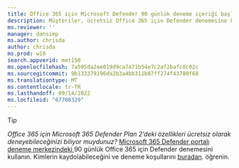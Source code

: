 ```yaml
---
title: Office 365 için Microsoft Defender 90 günlük deneme içeriği başlığı
description: Müşteriler, ücretsiz Office 365 için Defender denemesine kaydolabileceklerini öğrenir.
ms.reviewer: ''
manager: dansimp
ms.author: chrisda
author: chrisda
ms.prod: w10
search.appverid: met150
ms.openlocfilehash: 7a505da2ee019d9ca7471b54e7c2af2bafc8c02c
ms.sourcegitcommit: 9b133379196da2b3a4bb311b07ff274f43780f68
ms.translationtype: MT
ms.contentlocale: tr-TR
ms.lasthandoff: 09/14/2022
ms.locfileid: "67708329"
---
```

> [!TIP]
> *Office 365 için Microsoft 365 Defender Plan 2’deki özellikleri ücretsiz olarak deneyebileceğinizi biliyor muydunuz?* [Microsoft 365 Defender portalı deneme merkezindeki ](https://security.microsoft.com/trialHorizontalHub?sku=MDO&ref=DocsRef) 90 günlük Office 365 için Defender denemesini kullanın. Kimlerin kaydolabileceğini ve deneme koşullarını [buradan](../office-365-security/try-microsoft-defender-for-office-365.md). öğrenin.
